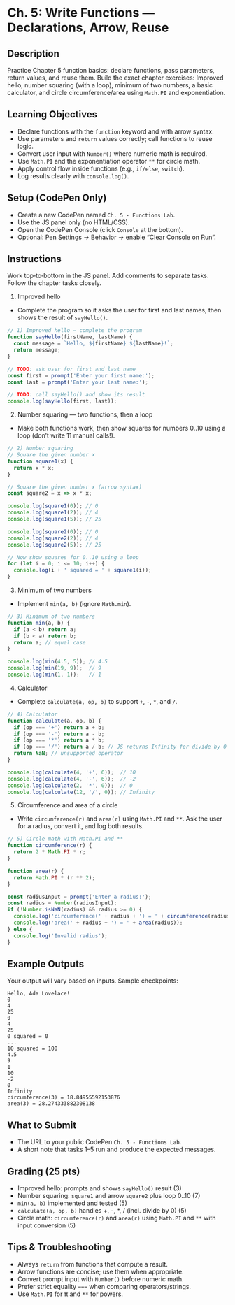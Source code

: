 # Ch. 5: Write Functions — Declarations, Arrow, Reuse

## Description

Practice Chapter 5 function basics: declare functions, pass parameters, return values, and reuse them. Build the exact chapter exercises: Improved hello, number squaring (with a loop), minimum of two numbers, a basic calculator, and circle circumference/area using `Math.PI` and exponentiation.

## Learning Objectives

- Declare functions with the `function` keyword and with arrow syntax.
- Use parameters and `return` values correctly; call functions to reuse logic.
- Convert user input with `Number()` where numeric math is required.
- Use `Math.PI` and the exponentiation operator `**` for circle math.
- Apply control flow inside functions (e.g., `if/else`, `switch`).
- Log results clearly with `console.log()`.

## Setup (CodePen Only)

- Create a new CodePen named `Ch. 5 - Functions Lab`.
- Use the JS panel only (no HTML/CSS).
- Open the CodePen Console (click `Console` at the bottom).
- Optional: Pen Settings → Behavior → enable “Clear Console on Run”.

## Instructions

Work top‑to‑bottom in the JS panel. Add comments to separate tasks. Follow the chapter tasks closely.

1) Improved hello
- Complete the program so it asks the user for first and last names, then shows the result of `sayHello()`.

```js
// 1) Improved hello — complete the program
function sayHello(firstName, lastName) {
  const message = `Hello, ${firstName} ${lastName}!`;
  return message;
}

// TODO: ask user for first and last name
const first = prompt('Enter your first name:');
const last = prompt('Enter your last name:');

// TODO: call sayHello() and show its result
console.log(sayHello(first, last));
```

2) Number squaring — two functions, then a loop
- Make both functions work, then show squares for numbers 0..10 using a loop (don’t write 11 manual calls!).

```js
// 2) Number squaring
// Square the given number x
function square1(x) {
  return x * x;
}

// Square the given number x (arrow syntax)
const square2 = x => x * x;

console.log(square1(0)); // 0
console.log(square1(2)); // 4
console.log(square1(5)); // 25

console.log(square2(0)); // 0
console.log(square2(2)); // 4
console.log(square2(5)); // 25

// Now show squares for 0..10 using a loop
for (let i = 0; i <= 10; i++) {
  console.log(i + ' squared = ' + square1(i));
}
```

3) Minimum of two numbers
- Implement `min(a, b)` (ignore `Math.min`).

```js
// 3) Minimum of two numbers
function min(a, b) {
  if (a < b) return a;
  if (b < a) return b;
  return a; // equal case
}

console.log(min(4.5, 5)); // 4.5
console.log(min(19, 9));  // 9
console.log(min(1, 1));   // 1
```

4) Calculator
- Complete `calculate(a, op, b)` to support `+`, `-`, `*`, and `/`.

```js
// 4) Calculator
function calculate(a, op, b) {
  if (op === '+') return a + b;
  if (op === '-') return a - b;
  if (op === '*') return a * b;
  if (op === '/') return a / b; // JS returns Infinity for divide by 0
  return NaN; // unsupported operator
}

console.log(calculate(4, '+', 6));  // 10
console.log(calculate(4, '-', 6));  // -2
console.log(calculate(2, '*', 0));  // 0
console.log(calculate(12, '/', 0)); // Infinity
```

5) Circumference and area of a circle
- Write `circumference(r)` and `area(r)` using `Math.PI` and `**`. Ask the user for a radius, convert it, and log both results.

```js
// 5) Circle math with Math.PI and **
function circumference(r) {
  return 2 * Math.PI * r;
}

function area(r) {
  return Math.PI * (r ** 2);
}

const radiusInput = prompt('Enter a radius:');
const radius = Number(radiusInput);
if (!Number.isNaN(radius) && radius >= 0) {
  console.log('circumference(' + radius + ') = ' + circumference(radius));
  console.log('area(' + radius + ') = ' + area(radius));
} else {
  console.log('Invalid radius');
}
```

## Example Outputs

Your output will vary based on inputs. Sample checkpoints:

```
Hello, Ada Lovelace!
0
4
25
0
4
25
0 squared = 0
...
10 squared = 100
4.5
9
1
10
-2
0
Infinity
circumference(3) = 18.84955592153876
area(3) = 28.274333882308138
```

## What to Submit

- The URL to your public CodePen `Ch. 5 - Functions Lab`.
- A short note that tasks 1–5 run and produce the expected messages.

## Grading (25 pts)

- Improved hello: prompts and shows `sayHello()` result (3)
- Number squaring: `square1` and arrow `square2` plus loop 0..10 (7)
- `min(a, b)` implemented and tested (5)
- `calculate(a, op, b)` handles +, -, *, / (incl. divide by 0) (5)
- Circle math: `circumference(r)` and `area(r)` using `Math.PI` and `**` with input conversion (5)

## Tips & Troubleshooting

- Always `return` from functions that compute a result.
- Arrow functions are concise; use them when appropriate.
- Convert prompt input with `Number()` before numeric math.
- Prefer strict equality `===` when comparing operators/strings.
- Use `Math.PI` for π and `**` for powers.
